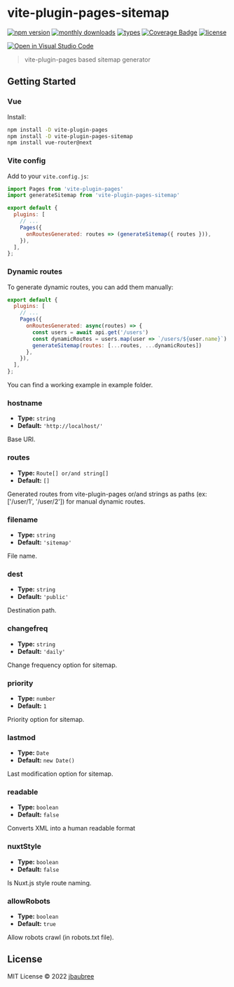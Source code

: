 # vite-plugin-pages-sitemap

[![npm version](https://badgen.net/npm/v/vite-plugin-pages-sitemap)](https://www.npmjs.com/package/vite-plugin-pages-sitemap)
[![monthly downloads](https://badgen.net/npm/dm/vite-plugin-pages-sitemap)](https://www.npmjs.com/package/vite-plugin-pages-sitemap)
[![types](https://badgen.net/npm/types/vite-plugin-pages)](https://github.com/jbaubree/vite-plugin-pages-sitemap/blob/master/src/types.ts)
[![Coverage Badge](https://img.shields.io/endpoint?url=https://gist.githubusercontent.com/jbaubree/c7b3044dcd6c4203f33a3b93ca236ce1/raw/50691ecd5172277c1d3020224856b24883d44bb3/site-plugin-pages-sitemap__heads_master.json)](https://img.shields.io/endpoint?url=https://gist.githubusercontent.com/jbaubree/c7b3044dcd6c4203f33a3b93ca236ce1/raw/50691ecd5172277c1d3020224856b24883d44bb3/site-plugin-pages-sitemap__heads_master.json)
[![license](https://badgen.net/npm/license/vite-plugin-pages)](https://github.com/jbaubree/vite-plugin-pages-sitemap/blob/master/LICENSE)

[![Open in Visual Studio Code](https://open.vscode.dev/badges/open-in-vscode.svg)](https://open.vscode.dev/jbaubree/vite-plugin-pages-sitemap)

> vite-plugin-pages based sitemap generator

## Getting Started

### Vue

Install:

```bash
npm install -D vite-plugin-pages
npm install -D vite-plugin-pages-sitemap
npm install vue-router@next
```

### Vite config

Add to your `vite.config.js`:

```js
import Pages from 'vite-plugin-pages'
import generateSitemap from 'vite-plugin-pages-sitemap'

export default {
  plugins: [
    // ...
    Pages({
      onRoutesGenerated: routes => (generateSitemap({ routes })),
    }),
  ],
};
```

### Dynamic routes

To generate dynamic routes, you can add them manually:

```js
export default {
  plugins: [
    // ...
    Pages({
      onRoutesGenerated: async(routes) => {
        const users = await api.get('/users')
        const dynamicRoutes = users.map(user => `/users/${user.name}`)
        generateSitemap(routes: [...routes, ...dynamicRoutes])
      },
    }),
  ],
};
```

You can find a working example in example folder.

### hostname

- **Type:** `string`
- **Default:** `'http://localhost/'`

Base URI.

### routes

- **Type:** `Route[] or/and string[]`
- **Default:** `[]`

Generated routes from vite-plugin-pages or/and strings as paths (ex: ['/user/1', '/user/2']) for manual dynamic routes.

### filename

- **Type:** `string`
- **Default:** `'sitemap'`

File name.

### dest

- **Type:** `string`
- **Default:** `'public'`

Destination path.

### changefreq

- **Type:** `string`
- **Default:** `'daily'`

Change frequency option for sitemap.

### priority

- **Type:** `number`
- **Default:** `1`

Priority option for sitemap.

### lastmod

- **Type:** `Date`
- **Default:** `new Date()`

Last modification option for sitemap.

### readable

- **Type:** `boolean`
- **Default:** `false`

Converts XML into a human readable format

### nuxtStyle

- **Type:** `boolean`
- **Default:** `false`

Is Nuxt.js style route naming.

### allowRobots

- **Type:** `boolean`
- **Default:** `true`

Allow robots crawl (in robots.txt file).

## License

MIT License © 2022 [jbaubree](https://github.com/jbaubree)
